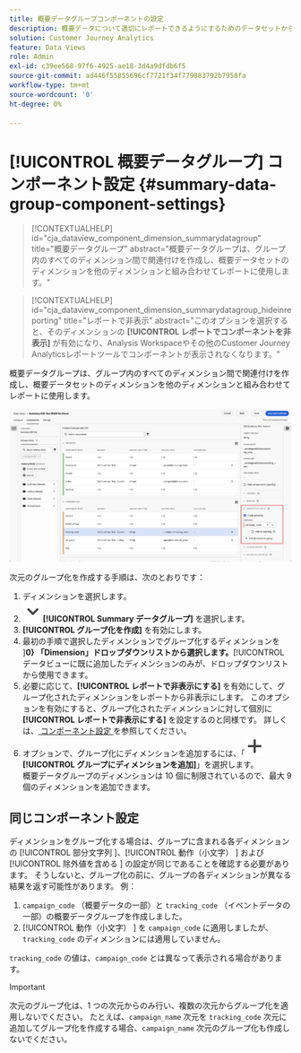 ```yaml
---
title: 概要データグループコンポーネントの設定
description: 概要データについて適切にレポートできるようにするためのデータセットからのディメンションの設定方法に関する詳細と方法。
solution: Customer Journey Analytics
feature: Data Views
role: Admin
exl-id: c39ee568-97f6-4925-ae18-3d4a9dfdb6f5
source-git-commit: ad446f55855696cf7721f34f779883792b7958fa
workflow-type: tm+mt
source-wordcount: '0'
ht-degree: 0%

---
```


# [!UICONTROL 概要データグループ] コンポーネント設定 {#summary-data-group-component-settings}

<!-- markdownlint-disable MD034 -->

>[!CONTEXTUALHELP]
>id="cja_dataview_component_dimension_summarydatagroup"
>title="概要データグループ"
>abstract="概要データグループは、グループ内のすべてのディメンション間で関連付けを作成し、概要データセットのディメンションを他のディメンションと組み合わせてレポートに使用します。"

<!-- markdownlint-enable MD034 -->

<!-- markdownlint-disable MD034 -->

>[!CONTEXTUALHELP]
>id="cja_dataview_component_dimension_summarydatagroup_hideinreporting"
>title="レポートで非表示"
>abstract="このオプションを選択すると、そのディメンションの **[!UICONTROL レポートでコンポーネントを非表示]** が有効になり、Analysis Workspaceやその他のCustomer Journey Analyticsレポートツールでコンポーネントが表示されなくなります。"

<!-- markdownlint-enable MD034 -->



概要データグループは、グループ内のすべてのディメンション間で関連付けを作成し、概要データセットのディメンションを他のディメンションと組み合わせてレポートに使用します。

![ 概要データグループコンポーネントの設定 ](/help/data-views/assets/summary-data-group.png)

次元のグループ化を作成する手順は、次のとおりです：

1. ディメンションを選択します。
1. ![ChevronDown](/help/assets/icons/ChevronDown.svg)**[!UICONTROL Summary データグループ]** を選択します。
1. **[!UICONTROL グループ化を作成]** を有効にします。
1. 最初の手順で選択したディメンションでグループ化するディメンションを ]**0} 「Dimension」ドロップダウンリストから選択します。**[!UICONTROL &#x200B;データビューに既に追加したディメンションのみが、ドロップダウンリストから使用できます。
1. 必要に応じて、**[!UICONTROL レポートで非表示にする]** を有効にして、グループ化されたディメンションをレポートから非表示にします。 このオプションを有効にすると、グループ化されたディメンションに対して個別に **[!UICONTROL レポートで非表示にする]** を設定するのと同様です。 詳しくは、[ コンポーネント設定 ](overview.md) を参照してください。
1. オプションで、グループ化にディメンションを追加するには、「![ 追加 ](/help/assets/icons/Add.svg)**[!UICONTROL グループにディメンションを追加]**」を選択します。<br/> 概要データグループのディメンションは 10 個に制限されているので、最大 9 個のディメンションを追加できます。

## 同じコンポーネント設定

ディメンションをグループ化する場合は、グループに含まれる各ディメンションの [!UICONTROL  部分文字列 ]、[!UICONTROL  動作（小文字） ] および [!UICONTROL  除外値を含める ] の設定が同じであることを確認する必要があります。 そうしないと、グループ化の前に、グループの各ディメンションが異なる結果を返す可能性があります。
例：

1. `campaign_code` （概要データの一部）と `tracking_code` （イベントデータの一部）の概要データグループを作成しました。
1. [!UICONTROL  動作（小文字） ] を `campaign_code` に適用しましたが、`tracking_code` のディメンションには適用していません。

`tracking_code` の値は、`campaign_code` とは異なって表示される場合があります。

>[!IMPORTANT]
>
>次元のグループ化は、1 つの次元からのみ行い、複数の次元からグループ化を適用しないでください。 たとえば、`campaign_name` 次元を `tracking_code` 次元に追加してグループ化を作成する場合、`campaign_name` 次元のグループ化も作成しないでください。
>
